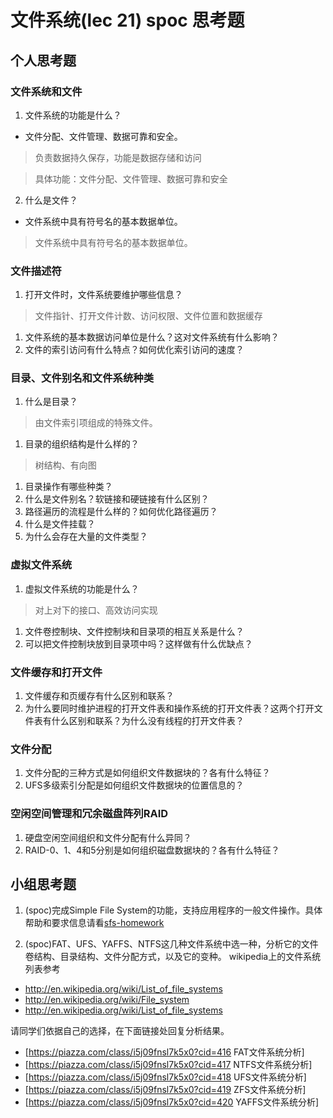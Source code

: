 # 文件系统(lec 21) spoc 思考题

## 个人思考题
### 文件系统和文件 
1. 文件系统的功能是什么？
 - 文件分配、文件管理、数据可靠和安全。

>  负责数据持久保存，功能是数据存储和访问

>  具体功能：文件分配、文件管理、数据可靠和安全

2. 什么是文件？
 - 文件系统中具有符号名的基本数据单位。

>  文件系统中具有符号名的基本数据单位。

### 文件描述符
 1. 打开文件时，文件系统要维护哪些信息？

>  文件指针、打开文件计数、访问权限、文件位置和数据缓存

 1. 文件系统的基本数据访问单位是什么？这对文件系统有什么影响？
 1. 文件的索引访问有什么特点？如何优化索引访问的速度？

### 目录、文件别名和文件系统种类
 1. 什么是目录？

>  由文件索引项组成的特殊文件。

 1. 目录的组织结构是什么样的？

>  树结构、有向图

 1. 目录操作有哪些种类？
 1. 什么是文件别名？软链接和硬链接有什么区别？
 1. 路径遍历的流程是什么样的？如何优化路径遍历？
 1. 什么是文件挂载？
 1. 为什么会存在大量的文件类型？

### 虚拟文件系统 
 1. 虚拟文件系统的功能是什么？

>  对上对下的接口、高效访问实现

 1. 文件卷控制块、文件控制块和目录项的相互关系是什么？
 1. 可以把文件控制块放到目录项中吗？这样做有什么优缺点？


### 文件缓存和打开文件
 1. 文件缓存和页缓存有什么区别和联系？
 1. 为什么要同时维护进程的打开文件表和操作系统的打开文件表？这两个打开文件表有什么区别和联系？为什么没有线程的打开文件表？
 
### 文件分配
 1. 文件分配的三种方式是如何组织文件数据块的？各有什么特征？
 1. UFS多级索引分配是如何组织文件数据块的位置信息的？

### 空闲空间管理和冗余磁盘阵列RAID
 1. 硬盘空闲空间组织和文件分配有什么异同？
 1. RAID-0、1、4和5分别是如何组织磁盘数据块的？各有什么特征？

## 小组思考题
 1. (spoc)完成Simple File System的功能，支持应用程序的一般文件操作。具体帮助和要求信息请看[sfs-homework](https://github.com/chyyuu/ucore_lab/blob/master/related_info/lab8/sfs-homework.md)


 1. (spoc)FAT、UFS、YAFFS、NTFS这几种文件系统中选一种，分析它的文件卷结构、目录结构、文件分配方式，以及它的变种。
  wikipedia上的文件系统列表参考
  - http://en.wikipedia.org/wiki/List_of_file_systems
  - http://en.wikipedia.org/wiki/File_system
  - http://en.wikipedia.org/wiki/List_of_file_systems

  请同学们依据自己的选择，在下面链接处回复分析结果。
  - [https://piazza.com/class/i5j09fnsl7k5x0?cid=416 FAT文件系统分析]
  - [https://piazza.com/class/i5j09fnsl7k5x0?cid=417 NTFS文件系统分析]
  - [https://piazza.com/class/i5j09fnsl7k5x0?cid=418 UFS文件系统分析]
  - [https://piazza.com/class/i5j09fnsl7k5x0?cid=419 ZFS文件系统分析]
  - [https://piazza.com/class/i5j09fnsl7k5x0?cid=420 YAFFS文件系统分析]
